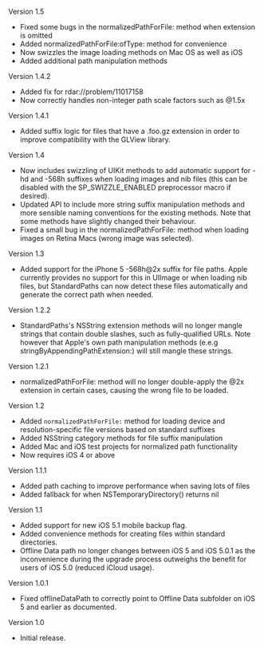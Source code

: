 Version 1.5

- Fixed some bugs in the normalizedPathForFile: method when extension is omitted
- Added normalizedPathForFile:ofType: method for convenience
- Now swizzles the image loading methods on Mac OS as well as iOS
- Added additional path manipulation methods

Version 1.4.2

- Added fix for rdar://problem/11017158
- Now correctly handles non-integer path scale factors such as @1.5x

Version 1.4.1

- Added suffix logic for files that have a .foo.gz extension in order to improve compatibility with the GLView library.

Version 1.4

- Now includes swizzling of UIKit methods to add automatic support for -hd and -568h suffixes when loading images and nib files (this can be disabled with the SP_SWIZZLE_ENABLED preprocessor macro if desired).
- Updated API to include more string suffix manipulation methods and more sensible naming conventions for the existing methods. Note that some methods have slightly changed their behaviour.
- Fixed a small bug in the normalizedPathForFile: method when loading images on Retina Macs (wrong image was selected).

Version 1.3

- Added support for the iPhone 5 -568h@2x suffix for file paths. Apple currently provides no support for this in UIImage or when loading nib files, but StandardPaths can now detect these files automatically and generate the correct path when needed.

Version 1.2.2

- StandardPaths's NSString extension methods will no longer mangle strings that contain double slashes, such as fully-qualified URLs. Note however that Apple's own path manipulation methods (e.e.g stringByAppendingPathExtension:) will still mangle these strings.

Version 1.2.1

- normalizedPathForFile: method will no longer double-apply the @2x extension in certain cases, causing the wrong file to be loaded.

Version 1.2

- Added `normalizedPathForFile:` method for loading device and resolution-specific file versions based on standard suffixes
- Added NSString category methods for file suffix manipulation
- Added Mac and iOS test projects for normalized path functionality
- Now requires iOS 4 or above

Version 1.1.1

- Added path caching to improve performance when saving lots of files
- Added fallback for when NSTemporaryDirectory() returns nil

Version 1.1

- Added support for new iOS 5.1 mobile backup flag.
- Added convenience methods for creating files within standard directories.
- Offline Data path no longer changes between iOS 5 and iOS 5.0.1 as the inconvenience during the upgrade process outweighs the benefit for users of iOS 5.0 (reduced iCloud usage).

Version 1.0.1

- Fixed offlineDataPath to correctly point to Offline Data subfolder on iOS 5 and earlier as documented.

Version 1.0

- Initial release.